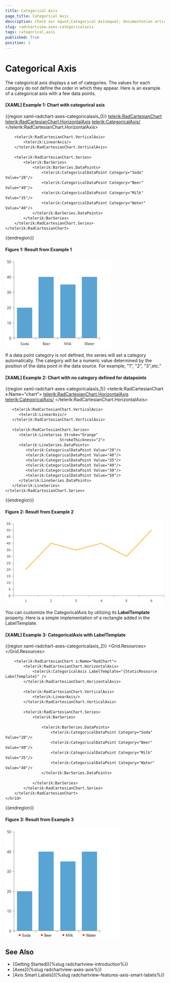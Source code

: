 ```yaml
---
title: Categorical Axis
page_title: Categorical Axis
description: Check our &quot;Categorical Axis&quot; documentation article for the RadChartView WPF control.
slug: radchartview-axes-categoricalaxis
tags: categorical,axis
published: True
position: 3
---
```


# Categorical Axis

The categorical axis displays a set of categories. The values for each category do not define the order in which they appear. Here is an example of a categorical axis with a few data points.

#### __[XAML] Example 1: Chart with categorical axis__
{{region xaml-radchart-axes-categoricalaxis_0}}
	<telerik:RadCartesianChart>
		<telerik:RadCartesianChart.HorizontalAxis>
			<telerik:CategoricalAxis/>
		</telerik:RadCartesianChart.HorizontalAxis>

		<telerik:RadCartesianChart.VerticalAxis>
			<telerik:LinearAxis/>
		</telerik:RadCartesianChart.VerticalAxis>

		<telerik:RadCartesianChart.Series>
			<telerik:BarSeries>
				<telerik:BarSeries.DataPoints>
					<telerik:CategoricalDataPoint Category="Soda" Value="20"/>
					<telerik:CategoricalDataPoint Category="Beer" Value="40"/>
					<telerik:CategoricalDataPoint Category="Milk" Value="35"/>
					<telerik:CategoricalDataPoint Category="Water" Value="40"/>
				</telerik:BarSeries.DataPoints>
			</telerik:BarSeries>
		</telerik:RadCartesianChart.Series>
	</telerik:RadCartesianChart>
{{endregion}}

#### __Figure 1: Result from Example 1__
![RadChartView with CategoricalAxis](images/radchartview-categoricalaxis.png)

If a data point category is not defined, the series will set a category automatically. The category will be a numeric value determined by the position of the data point in the data source. For example, "1", "2", "3",etc."

#### __[XAML] Example 2: Chart with no category defined for datapoints__
{{region xaml-radchart-axes-categoricalaxis_1}}
	<telerik:RadCartesianChart x:Name="chart">
	   <telerik:RadCartesianChart.HorizontalAxis>
	      <telerik:CategoricalAxis/>
	   </telerik:RadCartesianChart.HorizontalAxis>

	   <telerik:RadCartesianChart.VerticalAxis>
	      <telerik:LinearAxis/>
	   </telerik:RadCartesianChart.VerticalAxis>
	
	   <telerik:RadCartesianChart.Series>
	      <telerik:LineSeries Stroke="Orange"
	                        StrokeThickness="2">
	      <telerik:LineSeries.DataPoints>
	         <telerik:CategoricalDataPoint Value="20"/>
	         <telerik:CategoricalDataPoint Value="40"/>
	         <telerik:CategoricalDataPoint Value="35"/>
	         <telerik:CategoricalDataPoint Value="40"/>
	         <telerik:CategoricalDataPoint Value="30"/>
	         <telerik:CategoricalDataPoint Value="50"/>
	      </telerik:LineSeries.DataPoints>
	   </telerik:LineSeries>
	</telerik:RadCartesianChart.Series>
{{endregion}}

#### __Figure 2: Result from Example 2__
![RadChartView with CategoricalAxis](images/radchartview-chart_axes_categoricalaxis.png)

You can customize the CategoricalAxis by utilizing its **LabelTemplate** property. Here is a simple implementation of a rectangle added in the LabelTemplate.

#### __[XAML] Example 3: CategoricalAxis with LabelTemplate__
{{region xaml-radchart-axes-categoricalaxis_2}}
	<Grid>
        <Grid.Resources>
            <DataTemplate x:Key="LabelTemplate" DataType="{x:Type telerik:CategoricalAxis}">
                <StackPanel Orientation="Horizontal">
                    <Rectangle Fill="Red" Width="5" Height="5" />
                    <TextBlock Text="{Binding}" Margin="5 0 0 0" />
                </StackPanel>
            </DataTemplate>
        </Grid.Resources>

        <telerik:RadCartesianChart x:Name="RadChart">
            <telerik:RadCartesianChart.HorizontalAxis>
                <telerik:CategoricalAxis LabelTemplate="{StaticResource LabelTemplate}" />
            </telerik:RadCartesianChart.HorizontalAxis>

            <telerik:RadCartesianChart.VerticalAxis>
                <telerik:LinearAxis/>
            </telerik:RadCartesianChart.VerticalAxis>

            <telerik:RadCartesianChart.Series>
                <telerik:BarSeries>

                    <telerik:BarSeries.DataPoints>
                        <telerik:CategoricalDataPoint Category="Soda" Value="20"/>
                        <telerik:CategoricalDataPoint Category="Beer" Value="40"/>
                        <telerik:CategoricalDataPoint Category="Milk" Value="35"/>
                        <telerik:CategoricalDataPoint Category="Water" Value="40"/>
                    </telerik:BarSeries.DataPoints>

                </telerik:BarSeries>
            </telerik:RadCartesianChart.Series>
        </telerik:RadCartesianChart>
    </Grid>
{{endregion}}

#### __Figure 3: Result from Example 3__
![CategoricalAxis with LabelTemplate](images/radchartview-categoricalaxis-labeltemplate.png)

## See Also
* [Getting Started]({%slug radchartview-introduction%})
* [Axes]({%slug radchartview-axes-axis%})
* [Axis Smart Labels]({%slug radchartview-features-axis-smart-labels%})